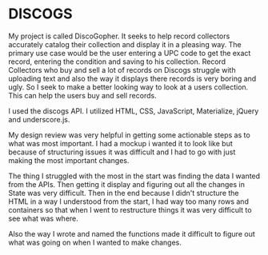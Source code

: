 # DISCOGS

My project is called DiscoGopher. It seeks to help record collectors accurately catalog their collection and display it in a pleasing way. The primary use case would be the user entering a UPC code to get the exact record, entering the condition and saving to his collection. Record Collectors who buy and sell a lot of records on Discogs struggle with uploading text and also the way it displays there records is very boring and ugly. So I seek to make a better looking way to look at a users collection. This can help the users buy and sell records.

I used the discogs API. I utilized HTML, CSS, JavaScript, Materialize, jQuery and underscore.js.

My design review was very helpful in getting some actionable steps as to what was most important. I had a mockup i wanted it to look like but because of structuring issues it was difficult and I had to go with just making the most important changes.

The thing I struggled with the most in the start was finding the data I wanted from the APIs. Then getting it display and figuring out all the changes in State was very difficult. Then in the end because I didn't structure the HTML in a way I understood from the start, I had way too many rows and containers so that when I went to restructure things it was very difficult to see what was where.

Also the way I wrote and named the functions made it difficult to figure out what was going on when I wanted to make changes.
